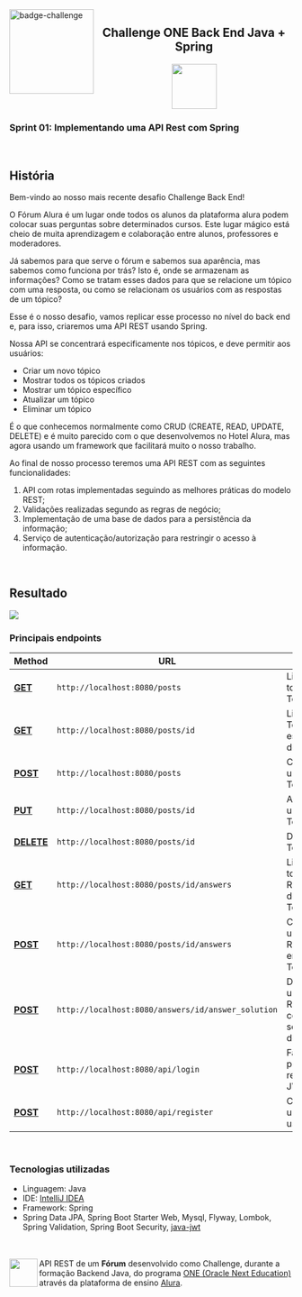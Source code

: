 <img align=left src="https://i.imgur.com/obfZlgE.png" height=150 alt="badge-challenge">

<h2 align=center>Challenge ONE Back End Java + Spring</h2>

<div align=center>

<img height="80" margin="10" src="https://i.imgur.com/9Gq6RS0.png">
</div>

### Sprint 01: Implementando uma API Rest com Spring

<br> 

## História

Bem-vindo ao nosso mais recente desafio Challenge Back End!

O Fórum Alura é um lugar onde todos os alunos da plataforma alura podem colocar suas perguntas sobre determinados
cursos. Este lugar mágico está cheio de muita aprendizagem e colaboração entre alunos, professores e moderadores.

Já sabemos para que serve o fórum e sabemos sua aparência, mas sabemos como funciona por trás? Isto é, onde se armazenam
as informações? Como se tratam esses dados para que se relacione um tópico com uma resposta, ou como se relacionam os
usuários com as respostas de um tópico?

Esse é o nosso desafio, vamos replicar esse processo no nível do back end e, para isso, criaremos uma API REST usando
Spring.

Nossa API se concentrará especificamente nos tópicos, e deve permitir aos usuários:

- Criar um novo tópico
- Mostrar todos os tópicos criados
- Mostrar um tópico específico
- Atualizar um tópico
- Eliminar um tópico

É o que conhecemos normalmente como CRUD (CREATE, READ, UPDATE, DELETE) e é muito parecido com o que desenvolvemos no
Hotel Alura, mas agora usando um framework que facilitará muito o nosso trabalho.

Ao final de nosso processo teremos uma API REST com as seguintes funcionalidades:

1. API com rotas implementadas seguindo as melhores práticas do modelo REST;
2. Validações realizadas segundo as regras de negócio;
3. Implementação de uma base de dados para a persistência da informação;
4. Serviço de autenticação/autorização para restringir o acesso à informação.

<br>

## Resultado

<img src="https://imgur.com/AEavqEN">

### Principais endpoints

| Method          | URL                                                | Result                                       |
|-----------------|----------------------------------------------------|----------------------------------------------|
| **[GET](#)**    | `http://localhost:8080/posts`                      | Lista todos os Tópicos                       |
| **[GET](#)**    | `http://localhost:8080/posts/id`                   | Lista um Tópico específico detalhado         |
| **[POST](#)**   | `http://localhost:8080/posts`                      | Cadastra um Tópico                           |
| **[PUT](#)**    | `http://localhost:8080/posts/id`                   | Atualiza um Tópico                           |
| **[DELETE](#)** | `http://localhost:8080/posts/id`                   | Deleta um Tópico                             |
| **[GET](#)**    | `http://localhost:8080/posts/id/answers`           | Lista todas as Respostas de um Tópico        |
| **[POST](#)**   | `http://localhost:8080/posts/id/answers`           | Cadastra uma Resposta em um Tópico           |
| **[POST](#)**   | `http://localhost:8080/answers/id/answer_solution` | Define uma Resposta como a solução do Tópico |
| **[POST](#)**   | `http://localhost:8080/api/login`                  | Faz login para receber JWT                   |
| **[POST](#)**   | `http://localhost:8080/api/register`               | Cadastra um novo usuário                     |

<br>

### Tecnologias utilizadas

- Linguagem: Java
- IDE: <a href="https://www.jetbrains.com/idea/">IntelliJ IDEA</a>
- Framework: Spring
- Spring Data JPA, Spring Boot Starter Web, Mysql, Flyway, Lombok, Spring Validation, Spring Boot
  Security, <a href="https://github.com/auth0/java-jwt">java-jwt</a>

<br><br>
[<img align="left" height="50" margin="10" src="https://i.imgur.com/RYYUpCK.png">](https://www.oracle.com/br/education/oracle-next-education/)
API REST de um **Fórum** desenvolvido como Challenge, durante a formação Backend Java, do
programa <a href="https://www.oracle.com/br/education/oracle-next-education/">ONE (Oracle Next Education)</a> através da
plataforma de ensino <a href="https://www.alura.com.br/">Alura</a>.
